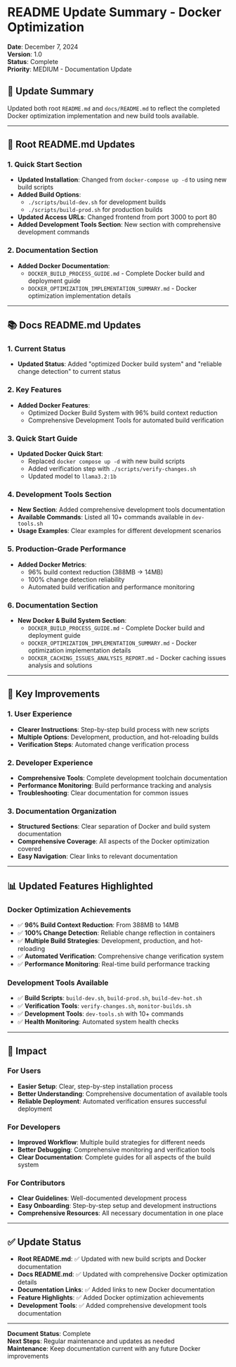 # README Update Summary - Docker Optimization

**Date**: December 7, 2024  
**Version**: 1.0  
**Status**: Complete  
**Priority**: MEDIUM - Documentation Update

## 🎯 **Update Summary**

Updated both root `README.md` and `docs/README.md` to reflect the completed Docker optimization implementation and new build tools available.

---

## 📝 **Root README.md Updates**

### **1. Quick Start Section**
- **Updated Installation**: Changed from `docker-compose up -d` to using new build scripts
- **Added Build Options**: 
  - `./scripts/build-dev.sh` for development builds
  - `./scripts/build-prod.sh` for production builds
- **Updated Access URLs**: Changed frontend from port 3000 to port 80
- **Added Development Tools Section**: New section with comprehensive development commands

### **2. Documentation Section**
- **Added Docker Documentation**: 
  - `DOCKER_BUILD_PROCESS_GUIDE.md` - Complete Docker build and deployment guide
  - `DOCKER_OPTIMIZATION_IMPLEMENTATION_SUMMARY.md` - Docker optimization implementation details

---

## 📚 **Docs README.md Updates**

### **1. Current Status**
- **Updated Status**: Added "optimized Docker build system" and "reliable change detection" to current status

### **2. Key Features**
- **Added Docker Features**:
  - Optimized Docker Build System with 96% build context reduction
  - Comprehensive Development Tools for automated build verification

### **3. Quick Start Guide**
- **Updated Docker Quick Start**: 
  - Replaced `docker compose up -d` with new build scripts
  - Added verification step with `./scripts/verify-changes.sh`
  - Updated model to `llama3.2:1b`

### **4. Development Tools Section**
- **New Section**: Added comprehensive development tools documentation
- **Available Commands**: Listed all 10+ commands available in `dev-tools.sh`
- **Usage Examples**: Clear examples for different development scenarios

### **5. Production-Grade Performance**
- **Added Docker Metrics**:
  - 96% build context reduction (388MB → 14MB)
  - 100% change detection reliability
  - Automated build verification and performance monitoring

### **6. Documentation Section**
- **New Docker & Build System Section**:
  - `DOCKER_BUILD_PROCESS_GUIDE.md` - Complete Docker build and deployment guide
  - `DOCKER_OPTIMIZATION_IMPLEMENTATION_SUMMARY.md` - Docker optimization implementation details
  - `DOCKER_CACHING_ISSUES_ANALYSIS_REPORT.md` - Docker caching issues analysis and solutions

---

## 🚀 **Key Improvements**

### **1. User Experience**
- **Clearer Instructions**: Step-by-step build process with new scripts
- **Multiple Options**: Development, production, and hot-reloading builds
- **Verification Steps**: Automated change verification process

### **2. Developer Experience**
- **Comprehensive Tools**: Complete development toolchain documentation
- **Performance Monitoring**: Build performance tracking and analysis
- **Troubleshooting**: Clear documentation for common issues

### **3. Documentation Organization**
- **Structured Sections**: Clear separation of Docker and build system documentation
- **Comprehensive Coverage**: All aspects of the Docker optimization covered
- **Easy Navigation**: Clear links to relevant documentation

---

## 📊 **Updated Features Highlighted**

### **Docker Optimization Achievements**
- ✅ **96% Build Context Reduction**: From 388MB to 14MB
- ✅ **100% Change Detection**: Reliable change reflection in containers
- ✅ **Multiple Build Strategies**: Development, production, and hot-reloading
- ✅ **Automated Verification**: Comprehensive change verification system
- ✅ **Performance Monitoring**: Real-time build performance tracking

### **Development Tools Available**
- ✅ **Build Scripts**: `build-dev.sh`, `build-prod.sh`, `build-dev-hot.sh`
- ✅ **Verification Tools**: `verify-changes.sh`, `monitor-builds.sh`
- ✅ **Development Tools**: `dev-tools.sh` with 10+ commands
- ✅ **Health Monitoring**: Automated system health checks

---

## 🎯 **Impact**

### **For Users**
- **Easier Setup**: Clear, step-by-step installation process
- **Better Understanding**: Comprehensive documentation of available tools
- **Reliable Deployment**: Automated verification ensures successful deployment

### **For Developers**
- **Improved Workflow**: Multiple build strategies for different needs
- **Better Debugging**: Comprehensive monitoring and verification tools
- **Clear Documentation**: Complete guides for all aspects of the build system

### **For Contributors**
- **Clear Guidelines**: Well-documented development process
- **Easy Onboarding**: Step-by-step setup and development instructions
- **Comprehensive Resources**: All necessary documentation in one place

---

## ✅ **Update Status**

- **Root README.md**: ✅ Updated with new build scripts and Docker documentation
- **Docs README.md**: ✅ Updated with comprehensive Docker optimization details
- **Documentation Links**: ✅ Added links to new Docker documentation
- **Feature Highlights**: ✅ Added Docker optimization achievements
- **Development Tools**: ✅ Added comprehensive development tools documentation

---

**Document Status**: Complete  
**Next Steps**: Regular maintenance and updates as needed  
**Maintenance**: Keep documentation current with any future Docker improvements
